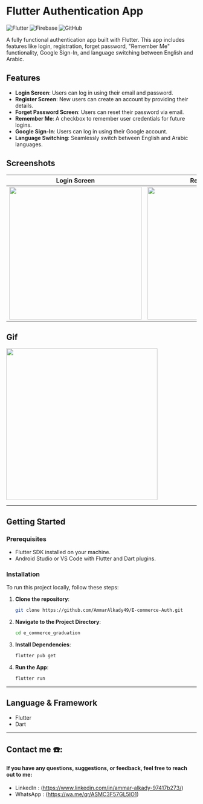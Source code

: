 # Flutter Authentication App

![Flutter](https://img.shields.io/badge/Flutter-%2302569B.svg?style=for-the-badge&logo=Flutter&logoColor=white)
![Firebase](https://img.shields.io/badge/firebase-%23039BE5.svg?style=for-the-badge&logo=firebase)
![GitHub](https://img.shields.io/badge/GitHub-%23121011.svg?style=for-the-badge&logo=github&logoColor=white)

A fully functional authentication app built with Flutter. This app includes features like login, registration, forget password, "Remember Me" functionality, Google Sign-In, and language switching between English and Arabic.

## Features

- **Login Screen**: Users can log in using their email and password.
- **Register Screen**: New users can create an account by providing their details.
- **Forget Password Screen**: Users can reset their password via email.
- **Remember Me**: A checkbox to remember user credentials for future logins.
- **Google Sign-In**: Users can log in using their Google account.
- **Language Switching**: Seamlessly switch between English and Arabic languages.

## Screenshots

| Login Screen | Register Screen | Forget Password Screen |
|--------------|-----------------|------------------------|
| <img src="https://github.com/AmmarAlkady49/E-commerce-Auth/blob/master/assets/media/Screenshot_1738231004.png" width="350"> | <img src="https://github.com/AmmarAlkady49/E-commerce-Auth/blob/master/assets/media/Screenshot_1738231012.png" width="350"> | <img src="https://github.com/AmmarAlkady49/E-commerce-Auth/blob/master/assets/media/Screenshot_1738231008.png" width="350"> |

## Gif
<img src="https://github.com/AmmarAlkady49/E-commerce-Auth/blob/master/assets/media/mediaGif1.gif" width = "400">

---

## Getting Started

### Prerequisites

- Flutter SDK installed on your machine.
- Android Studio or VS Code with Flutter and Dart plugins.

### Installation

To run this project locally, follow these steps:

1. **Clone the repository**:
   ```bash
   git clone https://github.com/AmmarAlkady49/E-commerce-Auth.git
2. **Navigate to the Project Directory**:
   ```bash
   cd e_commerce_graduation
3. **Install Dependencies**:
   ```bash
   flutter pub get
4. **Run the App**:
   ```bash
   flutter run

---

## Language & Framework
- Flutter
- Dart

---

## Contact me ☎️:

#### If you have any questions, suggestions, or feedback, feel free to reach out to me:
- LinkedIn : (https://www.linkedin.com/in/ammar-alkady-97417b273/)
- WhatsApp : (https://wa.me/qr/ASMC3F57GL5IO1)
